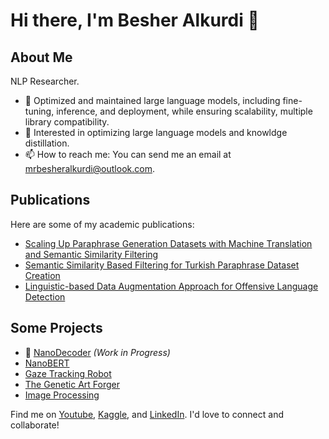# Hi there, I'm Besher Alkurdi 👋

## About Me
NLP Researcher.

- 🔭 Optimized and maintained large language models, including fine-tuning, inference, and deployment, while ensuring scalability, multiple library compatibility.
- 🌱 Interested in optimizing large language models and knowldge distillation.
- 📫 How to reach me: You can send me an email at [mrbesheralkurdi@outlook.com](mailto:mrbesheralkurdi@outlook.com).

## Publications
Here are some of my academic publications:
- [Scaling Up Paraphrase Generation Datasets with Machine Translation and Semantic Similarity Filtering](https://doi.org/10.1007/978-3-031-44260-5_2)
- [Semantic Similarity Based Filtering for Turkish Paraphrase Dataset Creation](https://aclanthology.org/2022.icnlsp-1.14/)
- [Linguistic-based Data Augmentation Approach for Offensive Language Detection](https://ieeexplore.ieee.org/document/9919562)

## Some Projects
- 🚧 [NanoDecoder](https://github.com/mrbesher/nanodecoder) _(Work in Progress)_
- [NanoBERT](https://github.com/mrbesher/nanobert)
- [Gaze Tracking Robot](https://github.com/mrbesher/gaze-tracking-robot)
- [The Genetic Art Forger](https://github.com/mrbesher/genetic-art-forger)
- [Image Processing](https://github.com/mrbesher/image-processing)

Find me on [Youtube](https://www.youtube.com/@besheralkurdi), [Kaggle](https://kaggle.com/mrbesher), and [LinkedIn](https://www.linkedin.com/in/mrbesher). I'd love to connect and collaborate!
